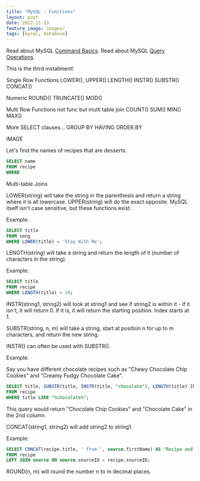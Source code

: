 ```yaml
---
title: "MySQL - Functions"
layout: post
date: 2022-11-23
feature_image: images/
tags: [mysql, database]
---
```





<!-- more -->

Read about MySQL [Command Basics](https://aerahan.github.io/MySQL-Command-Basics).
Read about MySQL [Query Operations](https://aerahan.github.io/mysql-query-operations).

This is the third installment!


Single Row Functions 
LOWER(), UPPER()
LENGTH()
INSTR()
SUBSTR()
CONCAT()

Numeric
ROUND()
TRUNCATE()
MOD()

Multi Row Functions
not func but multi table join
COUNT()
SUM()
MIN()
MAX()

More SELECT clauses...
GROUP BY
HAVING
ORDER BY


IMAGE

Let's find the names of recipes that are desserts.

```sql
SELECT name
FROM recipe
WHERE 

```

Multi-table Joins


LOWER(string) will take the string in the parenthesis and return a string where it is all lowercase. UPPER(string) will do the exact opposite. MySQL itself isn't case sensitive, but these functions exist.

Example:
```sql
SELECT title
FROM song
WHERE LOWER(title) = 'Stay With Me';
```

LENGTH(string) will take a string and return the length of it (number of characters in the string). 

Example:
```sql
SELECT title
FROM recipe
WHERE LENGTH(title) > 10;
```

INSTR(string1, string2) will look at string1 and see if string2 is within it - if it isn't, it will return 0. If it is, it will return the starting position. Index starts at 1. 

SUBSTR(string, n, m) will take a string, start at position n for up to m characters, and return the new string. 

INSTR() can often be used with SUBSTR(). 

Example:

Say you have different chocolate recipes such as "Chewy Chocolate Chip Cookies" and "Creamy Fudgy Chocolate Cake". 
```sql
SELECT title, SUBSTR(title, INSTR(title, "chocolate"), LENGTH(title)-INSTR(title, "chocolate")) AS "Chocolate Types"
FROM recipe
WHERE title LIKE "%chocolate%";
```
This query would return "Chocolate Chip Cookies" and "Chocolate Cake" in the 2nd column. 


CONCAT(string1, string2) will add string2 to string1. 

Example:
```sql
SELECT CONCAT(recipe.title, ' from ', source.firstName) AS "Recipe and Source"
FROM recipe
LEFT JOIN source ON source.sourceID = recipe.sourceID;
```


ROUND(n, m) will round the number n to m decimal places. 
